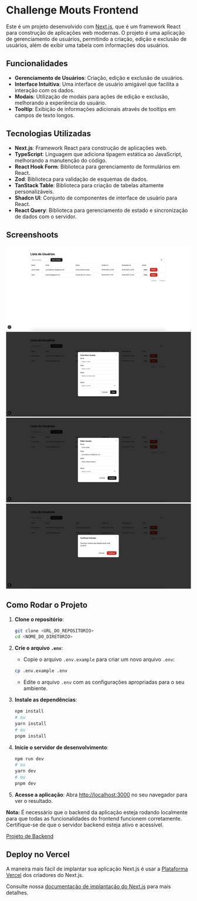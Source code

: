 # Challenge Mouts Frontend

Este é um projeto desenvolvido com [Next.js](https://nextjs.org), que é um framework React para construção de aplicações web modernas. O projeto é uma aplicação de gerenciamento de usuários, permitindo a criação, edição e exclusão de usuários, além de exibir uma tabela com informações dos usuários.

## Funcionalidades

- **Gerenciamento de Usuários**: Criação, edição e exclusão de usuários.
- **Interface Intuitiva**: Uma interface de usuário amigável que facilita a interação com os dados.
- **Modais**: Utilização de modais para ações de edição e exclusão, melhorando a experiência do usuário.
- **Tooltip**: Exibição de informações adicionais através de tooltips em campos de texto longos.

## Tecnologias Utilizadas

- **Next.js**: Framework React para construção de aplicações web.
- **TypeScript**: Linguagem que adiciona tipagem estática ao JavaScript, melhorando a manutenção do código.
- **React Hook Form**: Biblioteca para gerenciamento de formulários em React.
- **Zod**: Biblioteca para validação de esquemas de dados.
- **TanStack Table**: Biblioteca para criação de tabelas altamente personalizáveis.
- **Shadcn UI**: Conjunto de componentes de interface de usuário para React.
- **React Query**: Biblioteca para gerenciamento de estado e sincronização de dados com o servidor.

## Screenshoots

![Tela](screen.png)
![Criação](create.png)
![Edição](update.png)
![Exclusão](delete.png)

## Como Rodar o Projeto

1. **Clone o repositório**:

   ```bash
   git clone <URL_DO_REPOSITORIO>
   cd <NOME_DO_DIRETORIO>
   ```

2. **Crie o arquivo `.env`**:

   - Copie o arquivo `.env.example` para criar um novo arquivo `.env`:

   ```bash
   cp .env.example .env
   ```

   - Edite o arquivo `.env` com as configurações apropriadas para o seu ambiente.

3. **Instale as dependências**:

   ```bash
   npm install
   # ou
   yarn install
   # ou
   pnpm install
   ```

4. **Inicie o servidor de desenvolvimento**:

   ```bash
   npm run dev
   # ou
   yarn dev
   # ou
   pnpm dev
   ```

5. **Acesse a aplicação**:
   Abra [http://localhost:3000](http://localhost:3000) no seu navegador para ver o resultado.

**Nota:** É necessário que o backend da aplicação esteja rodando localmente para que todas as funcionalidades do frontend funcionem corretamente. Certifique-se de que o servidor backend esteja ativo e acessível.

[Projeto de Backend](https://github.com/Fox-Carlinhos/mouts-challenge-back)

## Deploy no Vercel

A maneira mais fácil de implantar sua aplicação Next.js é usar a [Plataforma Vercel](https://vercel.com/new?utm_medium=default-template&filter=next.js&utm_source=create-next-app&utm_campaign=create-next-app-readme) dos criadores do Next.js.

Consulte nossa [documentação de implantação do Next.js](https://nextjs.org/docs/app/building-your-application/deploying) para mais detalhes.

